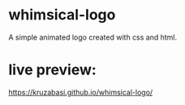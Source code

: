 # whimsical-logo
A simple animated logo created with css and html.

# live preview: 
  https://kruzabasi.github.io/whimsical-logo/

